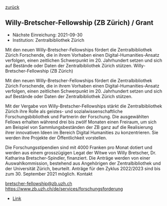 [zurück](/funding/)

## Willy-Bretscher-Fellowship (ZB Zürich) / Grant

* Nächste Einreichung: 2021-09-30
* Institution: Zentralbibliothek Zürich

Mit den neuen Willy-Bretscher-Fellowships fördert die Zentralbibliothek Zürich Forschende, die in ihrem Vorhaben einen Digital-Humanities-Ansatz verfolgen, einen zeitlichen Schwerpunkt im 20. Jahrhundert setzen und sich auf Bestände oder Daten der Zentralbibliothek Zürich stützen.
Willy-Bretscher-Fellowship (ZB Zürich)

Mit den neuen Willy-Bretscher-Fellowships fördert die Zentralbibliothek Zürich Forschende, die in ihrem Vorhaben einen Digital-Humanities-Ansatz verfolgen, einen zeitlichen Schwerpunkt im 20. Jahrhundert setzen und sich auf Bestände oder Daten der Zentralbibliothek Zürich stützen.

Mit der Vergabe von Willy-Bretscher-Fellowships stärkt die Zentralbibliothek Zürich ihre Rolle als geistes- und sozialwissenschaftliche Forschungsbibliothek und Partnerin der Forschung. Die ausgewählten Fellows erhalten während drei bis zwölf Monaten einen Freiraum, um sich am Beispiel von Sammlungsbeständen der ZB ganz auf die Realisierung ihrer innovativen Ideen im Bereich Digital Humanities zu konzentrieren. Sie werden ihre Projekte der Öffentlichkeit vorstellen.

Die Forschungsstipendien sind mit 4000 Franken pro Monat dotiert und werden aus einem grosszügigen Legat der Witwe von Willy Bretscher, Dr. Katharina Bretscher-Spindler, finanziert. Die Anträge werden von einer Auswahlkommission, bestehend aus Angehörigen der Zentralbibliothek und der Universität Zürich, beurteilt. Anträge für den Zyklus 2022/2023 sind bis zum 30. September 2021 möglich.
Kontakt

bretscher-fellowship@zb.uzh.ch
https://www.zb.uzh.ch/de/services/forschungsforderung

* [Link](https://www.hsozkult.de/grant/id/stip-98868)
